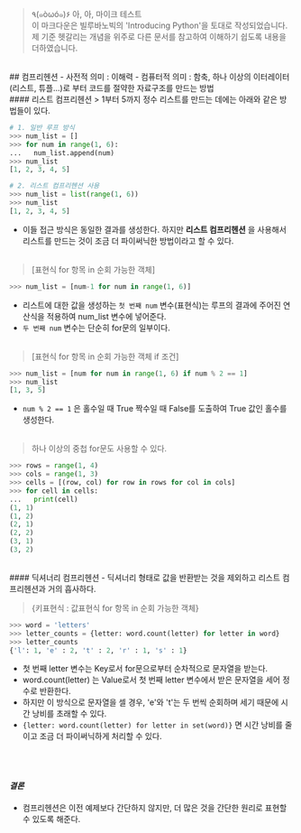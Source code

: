 >٩(๑òωó๑)۶ 아, 아, 마이크 테스트<br>
이 마크다운은 빌루바노빅의 'Introducing Python'을 토대로 작성되었습니다.
제 기준 헷갈리는 개념을 위주로 다른 문서를 참고하여 이해하기 쉽도록 내용을 더하였습니다.

<br>
## 컴프리헨션
- 사전적 의미 : 이해력
- 컴퓨터적 의미 : 함축, 하나 이상의 이터레이터(리스트, 튜플...)로 부터 코드를 절약한 자료구조를 만드는 방법

<br>
#### 리스트 컴프리헨션
> 1부터 5까지 정수 리스트를 만드는 데에는 아래와 같은 방법들이 있다.

```python
# 1. 일반 루프 방식
>>> num_list = []
>>> for num in range(1, 6):
...   num_list.append(num)
>>> num_list
[1, 2, 3, 4, 5]

# 2. 리스트 컴프리헨션 사용
>>> num_list = list(range(1, 6))
>>> num_list
[1, 2, 3, 4, 5]
```
- 이들 접근 방식은 동일한 결과를 생성한다. 하지만 **리스트 컴프리헨션** 을 사용해서 리스트를 만드는 것이 조금 더 파이써닉한 방법이라고 할 수 있다.
<br><br>

> [표현식 for 항목 in 순회 가능한 객체]

```python
>>> num_list = [num-1 for num in range(1, 6)]
```
- 리스트에 대한 값을 생성하는 `첫 번째 num` 변수(표현식)는 루프의 결과에 주어진 연산식을 적용하여 num_list 변수에 넣어준다.
- `두 번째 num` 변수는 단순히 for문의 일부이다.
<br><br>

> [표현식 for 항목 in 순회 가능한 객체 if 조건]

```python
>>> num_list = [num for num in range(1, 6) if num % 2 == 1]
>>> num_list
[1, 3, 5]
```
- `num % 2 == 1` 은 홀수일 때 True 짝수일 때 False를 도출하여 True 값인 홀수를 생성한다.
<br><br>

> 하나 이상의 중첩 for문도 사용할 수 있다.

```python
>>> rows = range(1, 4)
>>> cols = range(1, 3)
>>> cells = [(row, col) for row in rows for col in cols]
>>> for cell in cells:
...   print(cell)
(1, 1)
(1, 2)
(2, 1)
(2, 2)
(3, 1)
(3, 2)
```

<br>
#### 딕셔너리 컴프리헨션
- 딕셔너리 형태로 값을 반환받는 것을 제외하고 리스트 컴프리헨션과 거의 흡사하다.

> {키표현식 : 값표현식 for 항목 in 순회 가능한 객체}

```python
>>> word = 'letters'
>>> letter_counts = {letter: word.count(letter) for letter in word}
>>> letter_counts
{'l': 1, 'e' : 2, 't' : 2, 'r' : 1, 's' : 1}
```
- 첫 번째 letter 변수는 Key로서 for문으로부터 순차적으로 문자열을 받는다.
- word.count(letter) 는 Value로서 첫 번째 letter 변수에서 받은 문자열을 세어 정수로 반환한다.
- 하지만 이 방식으로 문자열을 셀 경우, 'e'와 't'는 두 번씩 순회하며 세기 때문에 시간 낭비를 초래할 수 있다.
- `{letter: word.count(letter) for letter in set(word)}` 면 시간 낭비를 줄이고 조금 더 파이써닉하게 처리할 수 있다.

<br><br>
#### *결론*
- 컴프리헨션은 이전 예제보다 간단하지 않지만, 더 많은 것을 간단한 원리로 표현할 수 있도록 해준다.
